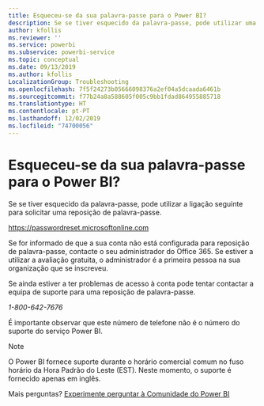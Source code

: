 ```yaml
---
title: Esqueceu-se da sua palavra-passe para o Power BI?
description: Se se tiver esquecido da palavra-passe, pode utilizar uma ligação para pedir uma reposição de palavra-passe.
author: kfollis
ms.reviewer: ''
ms.service: powerbi
ms.subservice: powerbi-service
ms.topic: conceptual
ms.date: 09/13/2019
ms.author: kfollis
LocalizationGroup: Troubleshooting
ms.openlocfilehash: 7f5f24273b05666098376a2ef04a5dcaada6461b
ms.sourcegitcommit: f77b24a8a588605f005c9bb1fdad864955885718
ms.translationtype: HT
ms.contentlocale: pt-PT
ms.lasthandoff: 12/02/2019
ms.locfileid: "74700056"
---
```

# <a name="forgot-your-password-for-power-bi"></a>Esqueceu-se da sua palavra-passe para o Power BI?

Se se tiver esquecido da palavra-passe, pode utilizar a ligação seguinte para solicitar uma reposição de palavra-passe.

<https://passwordreset.microsoftonline.com>

Se for informado de que a sua conta não está configurada para reposição de palavra-passe, contacte o seu administrador do Office 365. Se estiver a utilizar a avaliação gratuita, o administrador é a primeira pessoa na sua organização que se inscreveu.

Se ainda estiver a ter problemas de acesso à conta pode tentar contactar a equipa de suporte para uma reposição de palavra-passe.

*1-800-642-7676*

É importante observar que este número de telefone não é o número do suporte do serviço Power BI.

> [!NOTE]
> O Power BI fornece suporte durante o horário comercial comum no fuso horário da Hora Padrão do Leste (EST). Neste momento, o suporte é fornecido apenas em inglês.

Mais perguntas? [Experimente perguntar à Comunidade do Power BI](https://community.powerbi.com/)